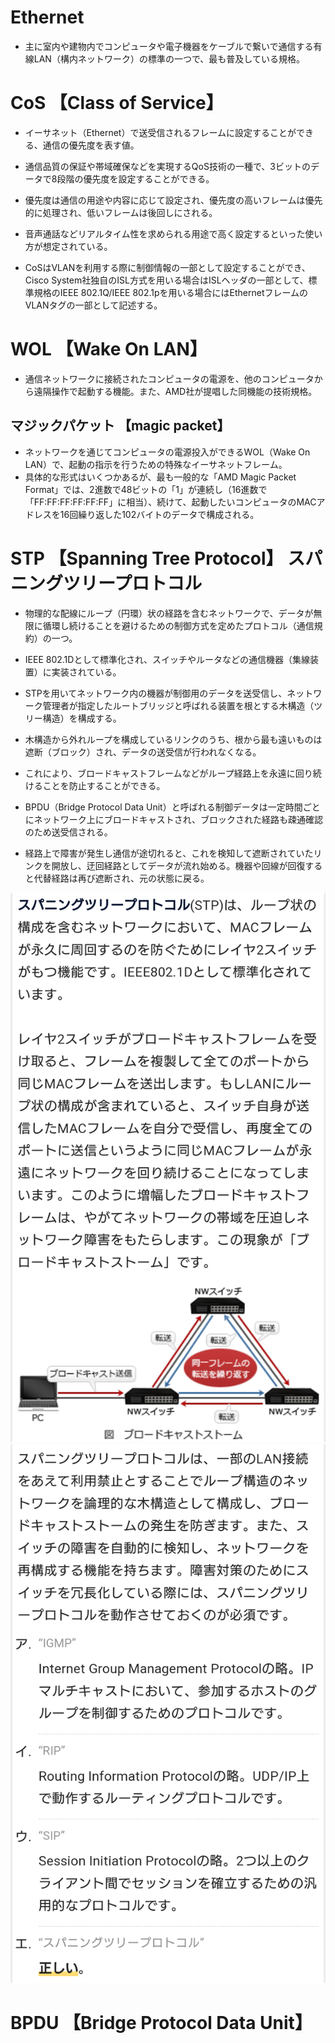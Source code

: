 # Ethernet
- 主に室内や建物内でコンピュータや電子機器をケーブルで繋いで通信する有線LAN（構内ネットワーク）の標準の一つで、最も普及している規格。

# CoS 【Class of Service】
- イーサネット（Ethernet）で送受信されるフレームに設定することができる、通信の優先度を表す値。
- 通信品質の保証や帯域確保などを実現するQoS技術の一種で、3ビットのデータで8段階の優先度を設定することができる。
- 優先度は通信の用途や内容に応じて設定され、優先度の高いフレームは優先的に処理され、低いフレームは後回しにされる。
- 音声通話などリアルタイム性を求められる用途で高く設定するといった使い方が想定されている。

- CoSはVLANを利用する際に制御情報の一部として設定することができ、Cisco System社独自のISL方式を用いる場合はISLヘッダの一部として、標準規格のIEEE 802.1Q/IEEE 802.1pを用いる場合にはEthernetフレームのVLANタグの一部として記述する。


# WOL 【Wake On LAN】
- 通信ネットワークに接続されたコンピュータの電源を、他のコンピュータから遠隔操作で起動する機能。また、AMD社が提唱した同機能の技術規格。

## マジックパケット 【magic packet】
- ネットワークを通じてコンピュータの電源投入ができるWOL（Wake On LAN）で、起動の指示を行うための特殊なイーサネットフレーム。
- 具体的な形式はいくつかあるが、最も一般的な「AMD Magic Packet Format」では、2進数で48ビットの「1」が連続し（16進数で「FF:FF:FF:FF:FF:FF」に相当）、続けて、起動したいコンピュータのMACアドレスを16回繰り返した102バイトのデータで構成される。



# STP 【Spanning Tree Protocol】 スパニングツリープロトコル
- 物理的な配線にループ（円環）状の経路を含むネットワークで、データが無限に循環し続けることを避けるための制御方式を定めたプロトコル（通信規約）の一つ。
- IEEE 802.1Dとして標準化され、スイッチやルータなどの通信機器（集線装置）に実装されている。

- STPを用いてネットワーク内の機器が制御用のデータを送受信し、ネットワーク管理者が指定したルートブリッジと呼ばれる装置を根とする木構造（ツリー構造）を構成する。
- 木構造から外れループを構成しているリンクのうち、根から最も遠いものは遮断（ブロック）され、データの送受信が行われなくなる。
- これにより、ブロードキャストフレームなどがループ経路上を永遠に回り続けることを防止することができる。


- BPDU（Bridge Protocol Data Unit）と呼ばれる制御データは一定時間ごとにネットワーク上にブロードキャストされ、ブロックされた経路も疎通確認のため送受信される。
- 経路上で障害が発生し通信が途切れると、これを検知して遮断されていたリンクを開放し、迂回経路としてデータが流れ始める。機器や回線が回復すると代替経路は再び遮断され、元の状態に戻る。


![](../../PICTURE/Ethernet/STP_01.png)
![](../../PICTURE/Ethernet/STP_02.png)


# BPDU 【Bridge Protocol Data Unit】
